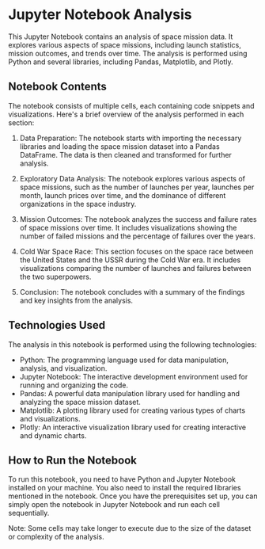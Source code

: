# Jupyter Notebook Analysis

This Jupyter Notebook contains an analysis of space mission data. It explores various aspects of space missions, including launch statistics, mission outcomes, and trends over time. The analysis is performed using Python and several libraries, including Pandas, Matplotlib, and Plotly.

## Notebook Contents

The notebook consists of multiple cells, each containing code snippets and visualizations. Here's a brief overview of the analysis performed in each section:

1. Data Preparation: The notebook starts with importing the necessary libraries and loading the space mission dataset into a Pandas DataFrame. The data is then cleaned and transformed for further analysis.

2. Exploratory Data Analysis: The notebook explores various aspects of space missions, such as the number of launches per year, launches per month, launch prices over time, and the dominance of different organizations in the space industry.

3. Mission Outcomes: The notebook analyzes the success and failure rates of space missions over time. It includes visualizations showing the number of failed missions and the percentage of failures over the years.

4. Cold War Space Race: This section focuses on the space race between the United States and the USSR during the Cold War era. It includes visualizations comparing the number of launches and failures between the two superpowers.

5. Conclusion: The notebook concludes with a summary of the findings and key insights from the analysis.

## Technologies Used

The analysis in this notebook is performed using the following technologies:

- Python: The programming language used for data manipulation, analysis, and visualization.
- Jupyter Notebook: The interactive development environment used for running and organizing the code.
- Pandas: A powerful data manipulation library used for handling and analyzing the space mission dataset.
- Matplotlib: A plotting library used for creating various types of charts and visualizations.
- Plotly: An interactive visualization library used for creating interactive and dynamic charts.

## How to Run the Notebook

To run this notebook, you need to have Python and Jupyter Notebook installed on your machine. You also need to install the required libraries mentioned in the notebook. Once you have the prerequisites set up, you can simply open the notebook in Jupyter Notebook and run each cell sequentially.

Note: Some cells may take longer to execute due to the size of the dataset or complexity of the analysis.
